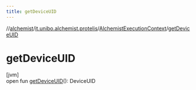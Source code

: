 ```yaml
---
title: getDeviceUID
---
```

//[alchemist](../../../index.html)/[it.unibo.alchemist.protelis](../index.html)/[AlchemistExecutionContext](index.html)/[getDeviceUID](get-device-u-i-d.html)



# getDeviceUID



[jvm]\
open fun [getDeviceUID](get-device-u-i-d.html)(): DeviceUID




